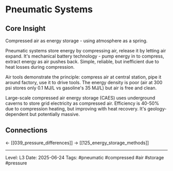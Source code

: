 # Pneumatic Systems

## Core Insight
Compressed air as energy storage - using atmosphere as a spring.

Pneumatic systems store energy by compressing air, release it by letting air expand. It's mechanical battery technology - pump energy in to compress, extract energy as air pushes back. Simple, reliable, but inefficient due to heat losses during compression.

Air tools demonstrate the principle: compress air at central station, pipe it around factory, use it to drive tools. The energy density is poor (air at 300 psi stores only 0.1 MJ/L vs gasoline's 35 MJ/L) but air is free and clean.

Large-scale compressed air energy storage (CAES) uses underground caverns to store grid electricity as compressed air. Efficiency is 40-50% due to compression heating, but improving with heat recovery. It's geology-dependent but potentially massive.

## Connections
← [[039_pressure_differences]]
→ [[125_energy_storage_methods]]

---
Level: L3
Date: 2025-06-24
Tags: #pneumatic #compressed #air #storage #pressure